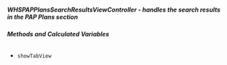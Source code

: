 ##### **WHSPAPPlansSearchResultsViewController** - handles the search results in the PAP Plans section 

###### **Methods and Calculated Variables**
- `showTabView`